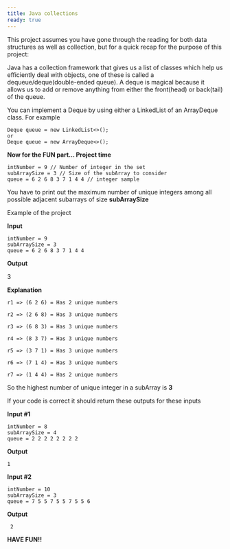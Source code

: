 ```yaml
---
title: Java collections
ready: true
---
```


This project assumes you have gone through the reading for both data structures as well as collection, but for a quick recap for the purpose of this project:

Java has a collection framework that gives us a list of classes which help us efficiently deal with objects, one of these is called a dequeue/deque(double-ended queue). A deque is magical because it allows us to add or remove anything from either the front(head) or back(tail) of the queue.

You can implement a Deque by using either a LinkedList of an ArrayDeque class. For example

```
Deque queue = new LinkedList<>();
or
Deque queue = new ArrayDeque<>();
```

**Now for the FUN part... Project time**

```
intNumber = 9 // Number of integer in the set
subArraySize = 3 // Size of the subArray to consider
queue = 6 2 6 8 3 7 1 4 4 // integer sample
```
You have to print out the maximum number of unique integers among all possible adjacent subarrays of size **subArraySize**

Example of the project

**Input**
```
intNumber = 9
subArraySize = 3
queue = 6 2 6 8 3 7 1 4 4
```

**Output**

3

**Explanation**
```
r1 => (6 2 6) = Has 2 unique numbers

r2 => (2 6 8) = Has 3 unique numbers

r3 => (6 8 3) = Has 3 unique numbers

r4 => (8 3 7) = Has 3 unique numbers

r5 => (3 7 1) = Has 3 unique numbers

r6 => (7 1 4) = Has 3 unique numbers

r7 => (1 4 4) = Has 2 unique numbers
```
So the highest number of unique integer in a subArray is **3**

If your code is correct it should return these outputs for these inputs

**Input #1**
```
intNumber = 8
subArraySize = 4
queue = 2 2 2 2 2 2 2 2
```
**Output**
```
1
```

**Input #2**

```
intNumber = 10
subArraySize = 3
queue = 7 5 5 7 5 5 7 5 5 6 
```
**Output**
```
 2
```

**HAVE FUN!!**
